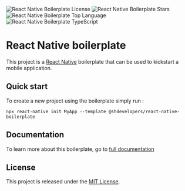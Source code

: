 ![React Native Boilerplate License](https://img.shields.io/github/license/shdevelopersofficial/react-native-boilerplate)
![React Native Boilerplate Stars](https://img.shields.io/github/stars/shdevelopersofficial/react-native-boilerplate)
![React Native Boilerplate Top Language](https://img.shields.io/github/languages/top/shdevelopersofficial/react-native-boilerplate)
![React Native Boilerplate TypeScript](https://badgen.net/npm/types/tslib)

# React Native boilerplate

This project is a [React Native](https://facebook.github.io/react-native/) boilerplate that can be used to kickstart a mobile application.

## Quick start

To create a new project using the boilerplate simply run :

```
npx react-native init MyApp --template @shdevelopers/react-native-boilerplate
```

## Documentation

To learn more about this boilerplate, go to [full documentation](https://shdevelopersofficial.github.io/react-native-boilerplate)

## License

This project is released under the [MIT License](LICENSE).

